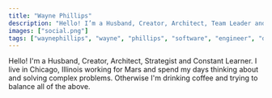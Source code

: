 ```yaml
---
title: "Wayne Phillips"
description: "Hello! I’m a Husband, Creator, Architect, Team Leader and Constant Learner. I live in Chicago, Illinois working for Mars and spend my days think..."
images: ["social.png"]
tags: ["waynephillips", "wayne", "phillips", "software", "engineer", "developer", "profile", "architect"]
---
```


Hello! I'm a Husband, Creator, Architect, Strategist and Constant Learner.  I live in Chicago, Illinois working for Mars and spend my days thinking about and solving complex problems.  Otherwise I'm drinking coffee and trying to balance all of the above.
